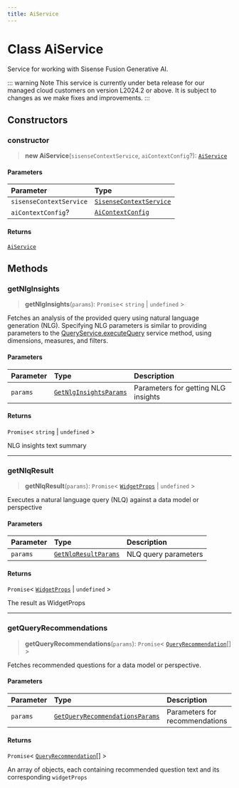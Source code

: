 ```yaml
---
title: AiService
---
```


# Class AiService <Badge type="beta" text="Beta" />

Service for working with Sisense Fusion Generative AI.

::: warning Note
This service is currently under beta release for our managed cloud customers on version L2024.2 or above. It is subject to changes as we make fixes and improvements.
:::

## Constructors

### constructor

> **new AiService**(`sisenseContextService`, `aiContextConfig`?): [`AiService`](class.AiService.md)

#### Parameters

| Parameter | Type |
| :------ | :------ |
| `sisenseContextService` | [`SisenseContextService`](../contexts/class.SisenseContextService.md) |
| `aiContextConfig`? | [`AiContextConfig`](../interfaces/interface.AiContextConfig.md) |

#### Returns

[`AiService`](class.AiService.md)

## Methods

### getNlgInsights

> **getNlgInsights**(`params`): `Promise`\< `string` \| `undefined` \>

Fetches an analysis of the provided query using natural language generation (NLG).
Specifying NLG parameters is similar to providing parameters to the [QueryService.executeQuery](../queries/class.QueryService.md#executequery) service method, using dimensions, measures, and filters.

#### Parameters

| Parameter | Type | Description |
| :------ | :------ | :------ |
| `params` | [`GetNlgInsightsParams`](../interfaces/interface.GetNlgInsightsParams.md) | Parameters for getting NLG insights |

#### Returns

`Promise`\< `string` \| `undefined` \>

NLG insights text summary

***

### getNlqResult

> **getNlqResult**(`params`): `Promise`\< [`WidgetProps`](../type-aliases/type-alias.WidgetProps.md) \| `undefined` \>

Executes a natural language query (NLQ) against a data model or perspective

#### Parameters

| Parameter | Type | Description |
| :------ | :------ | :------ |
| `params` | [`GetNlqResultParams`](../interfaces/interface.GetNlqResultParams.md) | NLQ query parameters |

#### Returns

`Promise`\< [`WidgetProps`](../type-aliases/type-alias.WidgetProps.md) \| `undefined` \>

The result as WidgetProps

***

### getQueryRecommendations

> **getQueryRecommendations**(`params`): `Promise`\< [`QueryRecommendation`](../type-aliases/type-alias.QueryRecommendation.md)[] \>

Fetches recommended questions for a data model or perspective.

#### Parameters

| Parameter | Type | Description |
| :------ | :------ | :------ |
| `params` | [`GetQueryRecommendationsParams`](../interfaces/interface.GetQueryRecommendationsParams.md) | Parameters for recommendations |

#### Returns

`Promise`\< [`QueryRecommendation`](../type-aliases/type-alias.QueryRecommendation.md)[] \>

An array of objects, each containing recommended question text and its corresponding `widgetProps`
